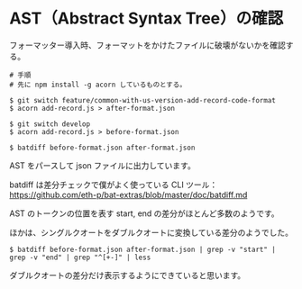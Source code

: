 # AST（Abstract Syntax Tree）の確認

フォーマッター導入時、フォーマットをかけたファイルに破壊がないかを確認する。

```
# 手順
# 先に npm install -g acorn しているものとする。

$ git switch feature/common-with-us-version-add-record-code-format
$ acorn add-record.js > after-format.json

$ git switch develop
$ acorn add-record.js > before-format.json

$ batdiff before-format.json after-format.json

```

AST をパースして json ファイルに出力しています。

batdiff は差分チェックで僕がよく使っている CLI ツール：https://github.com/eth-p/bat-extras/blob/master/doc/batdiff.md

AST のトークンの位置を表す start, end の差分がほとんど多数のようです。

ほかは、シングルクオートをダブルクオートに変換している差分のようでした。

```
$ batdiff before-format.json after-format.json | grep -v "start" | grep -v "end" | grep "^[+-]" | less

```

ダブルクオートの差分だけ表示するようにできていると思います。
